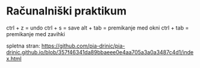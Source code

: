 # Računalniški praktikum
ctrl + z = undo
ctrl + s = save
alt + tab = premikanje med okni
ctrl + tab = premikanje med zavihki

spletna stran:
https://github.com/pia-drinic/pia-drinic.github.io/blob/357f46341da89bbaeee0e4aa705a3a0a3487c4d1/index.html